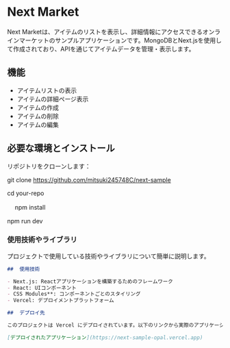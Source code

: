 # Next Market

Next Marketは、アイテムのリストを表示し、詳細情報にアクセスできるオンラインマーケットのサンプルアプリケーションです。MongoDBとNext.jsを使用して作成されており、APIを通じてアイテムデータを管理・表示します。

## 機能

- アイテムリストの表示 
- アイテムの詳細ページ表示 
- アイテムの作成
- アイテムの削除
- アイテムの編集


## 必要な環境とインストール

リポジトリをクローンします：

   git clone https://github.com/mitsuki245748C/next-sample
   
   cd your-repo

　 npm install
   
   npm run dev


### 使用技術やライブラリ
プロジェクトで使用している技術やライブラリについて簡単に説明します。

```md
##  使用技術

- Next.js: Reactアプリケーションを構築するためのフレームワーク
- React: UIコンポーネント
- CSS Modules**: コンポーネントごとのスタイリング
- Vercel: デプロイメントプラットフォーム

##  デプロイ先

このプロジェクトは Vercel にデプロイされています。以下のリンクから実際のアプリケーションを確認できます：

[デプロイされたアプリケーション](https://next-sample-opal.vercel.app)

